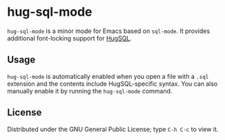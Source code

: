# hug-sql-mode

`hug-sql-mode` is a minor mode for Emacs based on `sql-mode`. It provides additional font-locking support for [HugSQL](https://github.com/layerware/hugsql).

## Usage

`hug-sql-mode` is automatically enabled when you open a file with a `.sql` extension and the contents include HugSQL-specific syntax. You can also manually enable it by running the `hug-sql-mode` command.

## License

Distributed under the GNU General Public License; type `C-h C-c` to view it.
